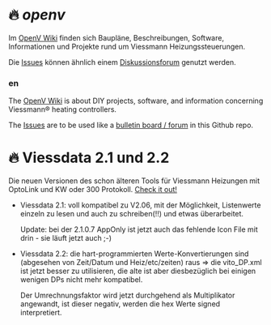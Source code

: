 # :fire: _openv_
Im [OpenV Wiki](https://github.com/openv/openv/wiki) finden sich Baupläne, Beschreibungen, Software, Informationen und Projekte rund um Viessmann Heizungssteuerungen.

Die [Issues](https://github.com/openv/openv/issues?q=is%3Aissue+is%3Aopen+sort%3Aupdated-desc) können ähnlich einem [Diskussionsforum](https://github.com/openv/openv/issues?q=is%3Aissue+is%3Aopen+sort%3Aupdated-desc) genutzt werden.

### en

The [OpenV Wiki](https://github.com/openv/openv/wiki) is about DIY projects, software, and information concerning Viessmann® heating controllers.

The [Issues](https://github.com/openv/openv/issues?q=is%3Aissue+is%3Aopen+sort%3Aupdated-desc) are to be used like a [bulletin board / forum](https://github.com/openv/openv/issues?q=is%3Aissue+is%3Aopen+sort%3Aupdated-desc) in this Github repo.


# :fire: Viessdata 2.1 und 2.2

Die neuen Versionen des schon älteren Tools für Viessmann Heizungen mit OptoLink und KW oder 300 Protokoll. [Check it out!]( https://github.com/philippoo66/ViessData21/wiki)

- Viessdata 2.1: voll kompatibel zu V2.06, mit der Möglichkeit, Listenwerte einzeln zu lesen und auch zu schreiben(!!) und etwas überarbeitet.

  Update: bei der 2.1.0.7 AppOnly ist jetzt auch das fehlende Icon File mit drin - sie läuft jetzt auch ;-)

- Viessdata 2.2: die hart-programmierten Werte-Konvertierungen sind (abgesehen von Zeit/Datum und Heiz/etc/zeiten) raus => die vito_DP.xml ist jetzt besser zu utilisieren, die alte ist aber diesbezüglich bei einigen wenigen DPs nicht mehr kompatibel. 

  Der Umrechnungsfaktor wird jetzt durchgehend als Multiplikator angewandt, ist dieser negativ, werden die hex Werte signed interpretiert.
